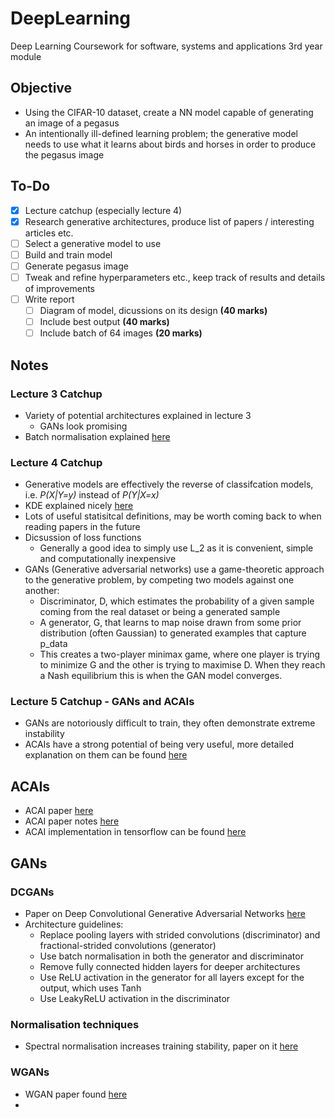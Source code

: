 # DeepLearning
Deep Learning Coursework for software, systems and applications 3rd year module

## Objective 
- Using the CIFAR-10 dataset, create a NN model capable of generating an image of a pegasus
- An intentionally ill-defined learning problem; the generative model needs to use what it learns about birds and horses in order to produce the pegasus image

## To-Do
- [x] Lecture catchup (especially lecture 4)
- [x] Research generative architectures, produce list of papers / interesting articles etc.
- [ ] Select a generative model to use
- [ ] Build and train model
- [ ] Generate pegasus image
- [ ] Tweak and refine hyperparameters etc., keep track of results and details of improvements
- [ ] Write report
  - [ ] Diagram of model, dicussions on its design **(40 marks)**
  - [ ] Include best output **(40 marks)** 
  - [ ] Include batch of 64 images **(20 marks)**

## Notes
### Lecture 3 Catchup 
- Variety of potential architectures explained in lecture 3
  - GANs look promising
- Batch normalisation explained [here](https://deeplizard.com/learn/video/dXB-KQYkzNU)

### Lecture 4 Catchup
- Generative models are effectively the reverse of classifcation models, i.e. *P(X|Y=y)* instead of *P(Y|X=x)*
- KDE explained nicely [here](https://mathisonian.github.io/kde/)
- Lots of useful statisitcal definitions, may be worth coming back to when reading papers in the future
- Dicsussion of loss functions
  - Generally a good idea to simply use L_2 as it is convenient, simple and computationally inexpensive
- GANs (Generative adversarial networks) use a game-theoretic approach to the generative problem, by competing two models against one another:
  - Discriminator, D, which estimates the probability of a given sample coming from the real dataset or being a generated sample
  - A generator, G, that learns to map noise drawn from some prior distribution (often Gaussian) to generated examples that capture p_data
  - This creates a two-player minimax game, where one player is trying to minimize G and the other is trying to maximise D. When they reach a Nash equilibrium this is when the GAN model converges.


### Lecture 5 Catchup - GANs and ACAIs
- GANs are notoriously difficult to train, they often demonstrate extreme instability
- ACAIs have a strong potential of being very useful, more detailed explanation on them can be found [here](https://www.kdnuggets.com/2019/03/interpolation-autoencoders-adversarial-regularizer.html)


## ACAIs
- ACAI paper [here](https://arxiv.org/pdf/1807.07543.pdf)
- ACAI paper notes [here](https://www.kdnuggets.com/2019/03/interpolation-autoencoders-adversarial-regularizer.html)
- ACAI implementation in tensorflow can be found [here](https://github.com/brain-research/acai)

## GANs
### DCGANs
- Paper on Deep Convolutional Generative Adversarial Networks [here](https://arxiv.org/pdf/1511.06434.pdf)
- Architecture guidelines:
  - Replace pooling layers with strided convolutions (discriminator) and fractional-strided convolutions (generator)
  - Use batch normalisation in both the generator and discriminator
  - Remove fully connected hidden layers for deeper architectures
  - Use ReLU activation in the generator for all layers except for the output, which uses Tanh
  - Use LeakyReLU activation in the discriminator

### Normalisation techniques
- Spectral normalisation increases training stability, paper on it [here](https://arxiv.org/pdf/1802.05957.pdf)
  
### WGANs 
- WGAN paper found [here](https://arxiv.org/pdf/1701.07875.pdf)
- 
  